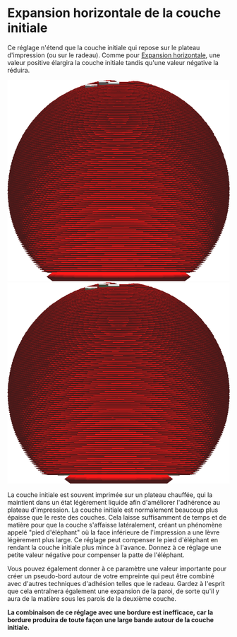 Expansion horizontale de la couche initiale
====
Ce réglage n'étend que la couche initiale qui repose sur le plateau d'impression (ou sur le radeau). Comme pour [Expansion horizontale](xy_offset.md), une valeur positive élargira la couche initiale tandis qu'une valeur négative la réduira.

![Le modèle original](../../../articles/images/xy_offset_layer_0_original.png)
![La couche initiale est rétrécie](../../../articles/images/xy_offset_layer_0_enabled.png)

La couche initiale est souvent imprimée sur un plateau chauffée, qui la maintient dans un état légèrement liquide afin d'améliorer l'adhérence au plateau d'impression. La couche initiale est normalement beaucoup plus épaisse que le reste des couches. Cela laisse suffisamment de temps et de matière pour que la couche s'affaisse latéralement, créant un phénomène appelé "pied d'éléphant" où la face inférieure de l'impression a une lèvre légèrement plus large. Ce réglage peut compenser le pied d'éléphant en rendant la couche initiale plus mince à l'avance. Donnez à ce réglage une petite valeur négative pour compenser la patte de l'éléphant.

Vous pouvez également donner à ce paramètre une valeur importante pour créer un pseudo-bord autour de votre empreinte qui peut être combiné avec d'autres techniques d'adhésion telles que le radeau. Gardez à l'esprit que cela entraînera également une expansion de la paroi, de sorte qu'il y aura de la matière sous les parois de la deuxième couche.

**La combinaison de ce réglage avec une bordure est inefficace, car la bordure produira de toute façon une large bande autour de la couche initiale.**
